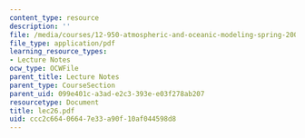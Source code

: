 ```yaml
---
content_type: resource
description: ''
file: /media/courses/12-950-atmospheric-and-oceanic-modeling-spring-2004/ccc2c66406647e33a90f10af044598d8_lec26.pdf
file_type: application/pdf
learning_resource_types:
- Lecture Notes
ocw_type: OCWFile
parent_title: Lecture Notes
parent_type: CourseSection
parent_uid: 099e401c-a3ad-e2c3-393e-e03f278ab207
resourcetype: Document
title: lec26.pdf
uid: ccc2c664-0664-7e33-a90f-10af044598d8
---
```


